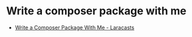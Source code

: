 # Write a composer package with me

- [Write a Composer Package With Me - Laracasts](https://laracasts.com/series/write-a-composer-package-with-me)
